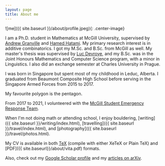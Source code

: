```yaml
---
layout: page
title: About me
---
```


![me]({{ site.baseurl }}/about/profile.jpeg){: .center-image}

I am a Ph.D. student in Mathematics at McGill University, supervised by
[Andrew Granville](https://dms.umontreal.ca/~andrew/index.php) and
[Hamed Hatami](https://www.cs.mcgill.ca/~hatami/). My primary research interest is in additive combinatorics.
I got my M.Sc. and B.Sc. from McGill as well. My master's thesis
was supervised by [Luc Devroye](http://luc.devroye.org/),
and my B.Sc. was in the Joint Honours Mathematics and Computer Science program,
with a minor in Linguistics. I also did an exchange semester at Charles University in Prague.

I was born in Singapore but spent most of my childhood in Leduc, Alberta. I graduated from Beaumont
Composite High School before serving in the Singapore Armed Forces from 2015 to 2017.

My favourite polygon is the pentagon.

From 2017 to 2021, I volunteered with the [McGill Student Emergency Response Team](http://msert.sus.mcgill.ca/).

When I'm not doing math or attending school, I enjoy bouldering, [writing]({{ site.baseurl }}/writing/index.html),
[travelling]({{ site.baseurl }}/travel/index.html),
and [photography]({{ site.baseurl }}/travel/photos.html).

My CV is available in both
[TeX](https://raw.githubusercontent.com/marcelgoh/marcelgoh.github.io/master/about/vita.tex) (compile with either
XeTeX or Plain TeX)
and [PDF]({{ site.baseurl}}/about/vita.pdf) formats.

Also, check out my [Google Scholar profile](https://scholar.google.ca/citations?user=Fa8bQiEAAAAJ)
and my [articles on arXiv](https://arxiv.org/a/goh_m_2.html).

